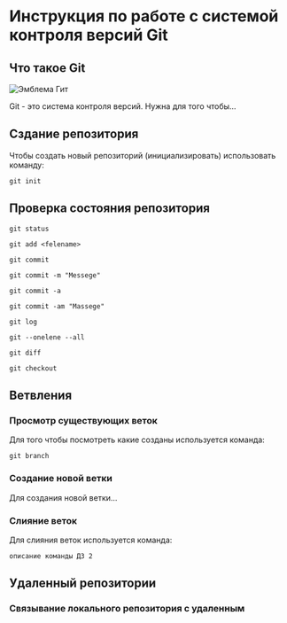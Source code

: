 # **Инструкция по работе с системой контроля версий Git** 

## Что такое Git

![Эмблема Гит](git.jpg)

Git - это система контроля версий. Нужна для того чтобы...

## Сздание репозитория

Чтобы создать новый репозиторий (инициализировать) использовать команду:

    git init

## Проверка состояния репозитория

    git status

    git add <felename>

    git commit

    git commit -m "Messege"

    git commit -a

    git commit -am "Massege"

    git log 

    git --onelene --all

    git diff

    git checkout


## Ветвления 

### Просмотр существующих веток

Для того чтобы посмотреть какие созданы используется команда:

    git branch

### Создание новой ветки

Для создания новой ветки...

### Слияние веток 

Для слияния веток используется команда:

    описание команды ДЗ 2


## Удаленный репозитории

### Связывание локального репозитория с удаленным
